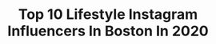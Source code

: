 ---
title: Top 10 Lifestyle Instagram Influencers In Boston In 2020
description: >-
  Find top lifestyle Instagram influencers in Boston in 2020. Most popular hashtags: #boston #bostonblogger #fashion #reels.
platform: Instagram
hits: 115
text_top: Analyze the best Instagram profiles on inBeat.
text_bottom: Our database aggregates 115 Instagram influencers like this in Boston, United States for you to contact.
profiles:
  - username: "_fetty_af"
    fullname: >-
      Alex Fetbroth
    bio: >-
      BOS>LA>🌎 I create things. @go2talent | @productionzaf
    location: "United States"
    followers: 26204
    engagement: 132
    commentsToLikes: 0.053894
    id: ck8sy8dg7k30s0j782yc7l4a4
    verified: false
    hashtags: "#freestyle, #losangeles, #fettyaf, #harleydavidson"
  - username: "polyanablog"
    fullname: >-
      Polyana
    bio: >-
      ⚡️Beauty ⚡️Fashion ⚡️ Lifestyle 📍#Boston #bostonblogger
    location: "United States"
    followers: 16744
    engagement: 381
    commentsToLikes: 0.028354
    id: ckap28wvtxw6p0i78udto1pwm
    verified: false
    hashtags: "#skincare, #experiencecalm, #hbtpress, #shoedazzlepartner"
  - username: "chic.girlie"
    fullname: >-
      Ritu || Chicgirlie
    bio: >-
      Cooking Fashion with a splash of Makeup & dash of Lifestyle 📍Boston✈️N O L A 📩:chicgirlie@gmail.com Use #chicgirlie to reveal glam #bostonblogger 🇺🇸🇮🇳
    location: "United States"
    followers: 30929
    engagement: 348
    commentsToLikes: 0.172021
    id: ck0w237grmem00i1985jtl4ck
    verified: false
    hashtags: "#whatiwore, #chicgirlie, #rewardstylebloggers, #reelsinsta"
  - username: "eastcoastfeastcoast"
    fullname: >-
      Lena|Boston’s Garden of Eatin’
    bio: >-
      👩🏽Kim KARBdashian (or Lena) ⚡️food | recipes | luxury travel | lifestyle 📍#boston 💌 eastcoastfeastcoast@gmail.com
    location: "United States"
    followers: 166026
    engagement: 84
    commentsToLikes: 0.054457
    id: ck8sxkl19hqkv0j784mbjri7m
    verified: false
    hashtags: "#eastcoastfeastcoast, #herdez, #delicious, #boston"
  - username: "autumninmotherhood"
    fullname: >-
      Autumn
    bio: >-
      Motherhood • Lifestyle • Design Boston 🌿
    location: "United States"
    followers: 13270
    engagement: 236
    commentsToLikes: 0.107666
    id: ckf5o6c6012zp0j235ag1sopg
    verified: false
    hashtags: "#guavafamily, #generationgood, #ilovetarget, #fallvibes"
  - username: "niaraijezie"
    fullname: >-
      NiARA IJEZIE
    bio: >-
      Welcome to my world 😌💅🏾✨ Boss Beauty | Spiritual | Traveler | Real Estate Agent ~ Lifestyle page @bostonloftyliving Click the link to see more 👇🏾
    location: "United States"
    followers: 3514
    engagement: 706
    commentsToLikes: 0.161989
    id: ck6tifle60mhs0j711ru3rnsr
    verified: false
    hashtags: "#blackbloggers, #selflove, #love, #thebloggerpoint"
  - username: "adrivasini"
    fullname: >-
      Adriana Vasini
    bio: >-
      👑Miss Venezuela Mundo 2009 👑ReinaHispanoamericana 2009 👑2nd RunnerUp Miss World2010. Model l Medical Doctor 📍Boston
    location: "United States"
    followers: 32823
    engagement: 489
    commentsToLikes: 0.054847
    id: ckaov4tk331zs0i78ljhqocd3
    verified: false
    hashtags: "#mypivopod, #bostonblogger, #bostondays, #summerdays"
  - username: "ameeralmaliki"
    fullname: >-
      Ameer Almaliki | امير المالكي
    bio: >-
      #Fashion | #Lifestyle | #Travel | #cars Boston, MA 📍 Let’s collaborate 👇 ameer.almalikii@gmali.com
    location: "United States"
    followers: 28279
    engagement: 98
    commentsToLikes: 0.108242
    id: ck6ui46sscyn10j71hf4tjgfi
    verified: false
    hashtags: "#mensfashion, #expresstogether, #sponsored, #boston"
  - username: "tonsablush"
    fullname: >-
      Sarah Anne
    bio: >-
      💗 fashion / lifestyle blogger 📍 Boston & Toronto based 🎥 YouTube: “tonsablush” 🍑 body positive activist 🌿 plant mom
    location: "United States"
    followers: 134395
    engagement: 108
    commentsToLikes: 0.016908
    id: ck0w0a4obd5xw0i19y1hc1fdf
    verified: false
    hashtags: "#bidenharris2020, #brooklinen, #70sstyle, #whatiwore"
  - username: "alyssakstevens"
    fullname: >-
      Alyssa Stevens
    bio: >-
      Boston•Fashion•Food•Travel•Beauty ::PR + Social Media Director ::Blogger at The A-Lyst, a Boston-based lifestyle blog 💌alyssa@the-alyst.com
    location: "United States"
    followers: 7068
    engagement: 730
    commentsToLikes: 0.077137
    id: ck0vy42r3253f0i198ybfafo9
    verified: false
    hashtags: "#springstyle, #bostonhome, #bostonblogger, #bloom"
---